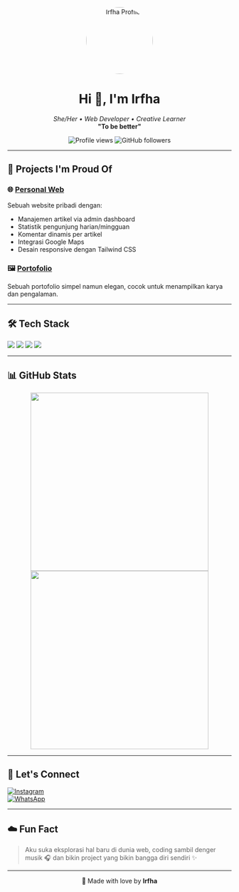 <p align="center">
  <img src="https://avatars.githubusercontent.com/u/168650132?v=4" width="150" style="border-radius: 50%;" alt="Irfha Profile"/>
</p>

<h1 align="center">Hi 👋, I'm Irfha</h1>
<p align="center">
  <i>She/Her • Web Developer • Creative Learner</i><br>
  <b>"To be better"</b>
</p>

<p align="center">
  <img src="https://komarev.com/ghpvc/?username=irfha05&style=flat-square&color=blue" alt="Profile views" />
  <img src="https://img.shields.io/github/followers/irfha05?label=Followers&style=social" alt="GitHub followers" />
</p>

---

## 💼 Projects I'm Proud Of

### 🌐 [Personal Web](https://github.com/irfha05/personal-web)
Sebuah website pribadi dengan:
- Manajemen artikel via admin dashboard
- Statistik pengunjung harian/mingguan
- Komentar dinamis per artikel
- Integrasi Google Maps
- Desain responsive dengan Tailwind CSS

### 🖼️ [Portofolio](https://github.com/irfha05/portofolio)
Sebuah portofolio simpel namun elegan, cocok untuk menampilkan karya dan pengalaman.

---

## 🛠️ Tech Stack

<p>
  <img src="https://img.shields.io/badge/-HTML5-E34F26?style=for-the-badge&logo=html5&logoColor=white" />
  <img src="https://img.shields.io/badge/-PHP-777BB4?style=for-the-badge&logo=php&logoColor=white" />
  <img src="https://img.shields.io/badge/-Tailwind_CSS-38B2AC?style=for-the-badge&logo=tailwind-css&logoColor=white" />
  <img src="https://img.shields.io/badge/-MySQL-4479A1?style=for-the-badge&logo=mysql&logoColor=white" />
</p>

---

## 📊 GitHub Stats

<p align="center">
  <img src="https://github-readme-stats.vercel.app/api?username=irfha05&show_icons=true&theme=tokyonight" width="400" />
  <img src="https://github-readme-streak-stats.herokuapp.com/?user=irfha05&theme=tokyonight" width="400" />
</p>

---

## 🤝 Let's Connect

[![Instagram](https://img.shields.io/badge/@irfha__-E4405F?style=for-the-badge&logo=instagram&logoColor=white)](https://www.instagram.com/)  
[![WhatsApp](https://img.shields.io/badge/WhatsApp-Chat-green?style=for-the-badge&logo=whatsapp&logoColor=white)](https://wa.me/628xxxxxxxxxx)

---

## ☁️ Fun Fact
> Aku suka eksplorasi hal baru di dunia web, coding sambil denger musik 🎧 dan bikin project yang bikin bangga diri sendiri ✨

---

<p align="center">
  💖 Made with love by <b>Irfha</b>
</p>
